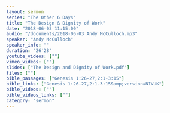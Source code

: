 ```yaml
---
layout: sermon
series: "The Other 6 Days"
title: "The Design & Dignity of Work"
date: "2018-06-03 11:15:00"
audio: "/documents/2018-06-03 Andy McCulloch.mp3"
speaker: "Andy McCulloch"
speaker_info: ""
duration: "26'28"
youtube_videos: [""]
vimeo_videos: [""]
slides: ["The Design and Dignity of Work.pdf"]
files: [""]
bible_passages: ["Genesis 1:26-27,2:1-3:15"]
bible_links: ["Genesis 1:26-27,2:1-3:15&amp;version=NIVUK"]
bible_videos: [""]
bible_videos_links: [""]
category: "sermon"
---
```

